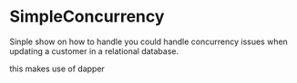 # SimpleConcurrency
Sinple show on how to handle you could handle concurrency issues when updating a customer in
a relational database.

this makes use of dapper

